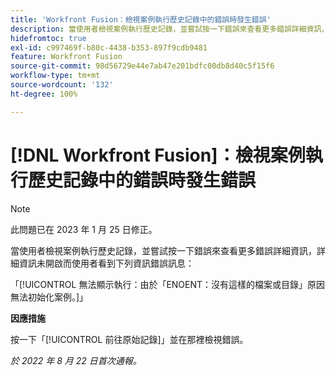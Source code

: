 ```yaml
---
title: 'Workfront Fusion：檢視案例執行歷史記錄中的錯誤時發生錯誤'
description: 當使用者檢視案例執行歷史記錄，並嘗試按一下錯誤來查看更多錯誤詳細資訊，詳細資訊未開啟而使用者看到錯誤訊息。
hidefromtoc: true
exl-id: c997469f-b80c-4438-b353-897f9cdb9481
feature: Workfront Fusion
source-git-commit: 98d56729e44e7ab47e201bdfc00db8d40c5f15f6
workflow-type: tm+mt
source-wordcount: '132'
ht-degree: 100%

---
```


# [!DNL Workfront Fusion]：檢視案例執行歷史記錄中的錯誤時發生錯誤

>[!NOTE]
>
>此問題已在 2023 年 1 月 25 日修正。

當使用者檢視案例執行歷史記錄，並嘗試按一下錯誤來查看更多錯誤詳細資訊，詳細資訊未開啟而使用者看到下列資訊錯誤訊息：

「[!UICONTROL 無法顯示執行：由於「ENOENT：沒有這樣的檔案或目錄」原因無法初始化案例。]」

**因應措施**

按一下「[!UICONTROL 前往原始記錄]」並在那裡檢視錯誤。

_於 2022 年 8 月 22 日首次通報。_
